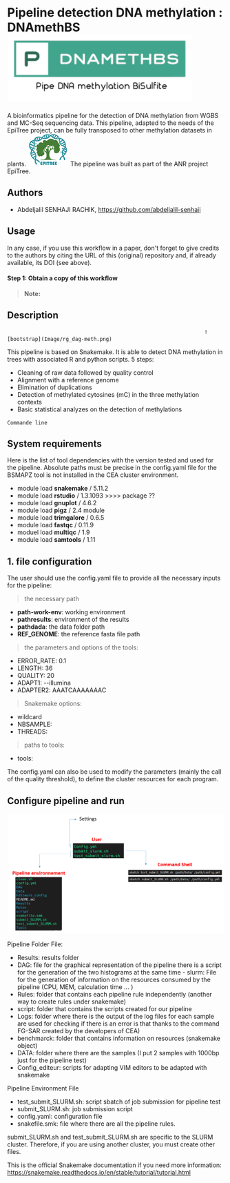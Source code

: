 # Pipeline detection DNA methylation : **DNAmethBS**        ![bootstrap](Image/logo1.PNG)

A bioinformatics pipeline for the detection of DNA methylation from WGBS and MC-Seq sequencing data. This pipeline, adapted to the needs of the EpiTree project, can be fully transposed to other methylation datasets in plants.
![bootstrap](Image/Le-projet-EPITREE_inra_image.png) 
The pipeline was built as part of the ANR project EpiTree.

## Authors

* Abdeljalil SENHAJI RACHIK, https://github.com/abdeljalil-senhaji

## Usage

In any case, if you use this workflow in a paper, don't forget to give credits to the authors by citing the URL of this (original) repository and, if already available, its DOI (see above).


#### Step 1: Obtain a copy of this workflow

> **Note:**



## Description

                                                                    ![bootstrap](Image/rg_dag-meth.png)

This pipeline is based on Snakemake. It is able to detect DNA methylation in trees with associated R and python scripts. 5 steps:

- Cleaning of raw data followed by quality control
- Alignment with a reference genome
- Elimination of duplications
- Detection of methylated cytosines (mC) in the three methylation contexts
- Basic statistical analyzes on the detection of methylations


```
Commande line 
``` 
## System requirements

Here is the list of tool dependencies with the version tested and used for the pipeline.
Absolute paths must be precise in the config.yaml file for the BSMAPZ tool is not installed in the CEA cluster environment.

- module load **snakemake** / 5.11.2
- module load **rstudio** / 1.3.1093 >>>> package ??
- module load **gnuplot** / 4.6.2
- module load **pigz** / 2.4 module
- module load **trimgalore** / 0.6.5
- module load **fastqc** / 0.11.9
- moduel load **multiqc** / 1.9
- module load **samtools**  / 1.11

## 1. file configuration

The user should use the config.yaml file to provide all the necessary inputs for the pipeline:
> the necessary path
- **path-work-env**: working environment
- **pathresults**: environment of the results
- **pathdada**: the data folder path
- **REF_GENOME**: the reference fasta file path
> the parameters and options of the tools:
- ERROR_RATE: 0.1
- LENGTH: 36
- QUALITY: 20
- ADAPT1: --illumina
- ADAPTER2: AAATCAAAAAAAC
> Snakemake options:
- wildcard
- NBSAMPLE:
- THREADS:
> paths to tools:
- tools:


The config.yaml can also be used to modify the parameters (mainly the call of the quality threshold), to define the cluster resources for each program.


## Configure pipeline and run

![bootstrap](Image/config_pipe.PNG)

Pipeline Folder File:
- Results: results folder
- DAG: file for the graphical representation of the pipeline there is a script for the generation of the two histograms at the same time - slurm: File for the generation of information on the resources consumed by the pipeline (CPU, MEM, calculation time ... )
- Rules: folder that contains each pipeline rule independently (another way to create rules under snakemake)
- script: folder that contains the scripts created for our pipeline
- Logs: folder where there is the output of the log files for each sample are used for checking if there is an error is that thanks to the command FG-SAR created by the developers of CEA)
- benchmarck: folder that contains information on resources (snakemake object)
- DATA: folder where there are the samples (I put 2 samples with 1000bp just for the pipeline test)
- Config_editeur: scripts for adapting VIM editors to be adapted with snakemake


Pipeline Environment File
- test_submit_SLURM.sh: script sbatch of job submission for pipeline test
- submit_SLURM.sh: job submission script
- config.yaml: configuration file
- snakefile.smk: file where there are all the pipeline rules.

submit_SLURM.sh and test_submit_SLURM.sh are specific to the SLURM cluster. Therefore, if you are using another cluster, you must create other files.


This is the official Snakemake documentation if you need more information: https://snakemake.readthedocs.io/en/stable/tutorial/tutorial.html

